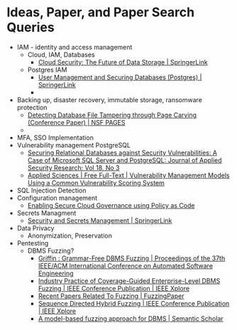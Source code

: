 # Ideas, Paper, and Paper Search Queries
- IAM - identity and access management
	- Cloud, IAM, Databases
		- [Cloud Security: The Future of Data Storage | SpringerLink](https://link.springer.com/chapter/10.1007/978-981-16-3961-6_9) 
	- Postgres IAM 
		- [User Management and Securing Databases (Postgres) | SpringerLink](https://link.springer.com/chapter/10.1007/978-1-4842-5663-3_3) 
		- 
- Backing up, disaster recovery, immutable storage, ransomware protection
	- [Detecting Database File Tampering through Page Carving (Conference Paper) | NSF PAGES](https://par.nsf.gov/biblio/10078874) 
	- 
- MFA, SSO Implementation
- Vulnerability management PostgreSQL
	- [Securing Relational Databases against Security Vulnerabilities: A Case of Microsoft SQL Server and PostgreSQL: Journal of Applied Security Research: Vol 18, No 3](https://www.tandfonline.com/doi/abs/10.1080/19361610.2021.2006032)  
	- [Applied Sciences | Free Full-Text | Vulnerability Management Models Using a Common Vulnerability Scoring System](https://www.mdpi.com/2076-3417/11/18/8735) 
- SQL Injection Detection
- Configuration management
	- [Enabling Secure Cloud Governance using Policy as Code](https://odr.chalmers.se/items/a15a77b7-7005-4412-9dd3-5f3f639b558e) 
- Secrets Managment
	- [Security and Secrets Management | SpringerLink](https://link.springer.com/chapter/10.1007/978-1-4842-8673-9_9) 
- Data Privacy
	- Anonymization, Preservation
- Pentesting
	- DBMS Fuzzing?
		- [Griffin : Grammar-Free DBMS Fuzzing | Proceedings of the 37th IEEE/ACM International Conference on Automated Software Engineering](https://dl.acm.org/doi/abs/10.1145/3551349.3560431) 
		- [Industry Practice of Coverage-Guided Enterprise-Level DBMS Fuzzing | IEEE Conference Publication | IEEE Xplore](https://ieeexplore.ieee.org/abstract/document/9401989) 
		- [Recent Papers Related To Fuzzing | FuzzingPaper](https://wcventure.github.io/FuzzingPaper/) 
		- [Sequence Directed Hybrid Fuzzing | IEEE Conference Publication | IEEE Xplore](https://ieeexplore.ieee.org/document/9054807) 
		- [A model-based fuzzing approach for DBMS | Semantic Scholar](https://www.semanticscholar.org/paper/A-model-based-fuzzing-approach-for-DBMS-Wang-Zhang/a58239f7a8f2839db3b2ccf91e668904f44a3ced) 